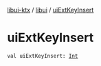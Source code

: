 [libui-ktx](../index.md) / [libui](index.md) / [uiExtKeyInsert](./ui-ext-key-insert.md)

# uiExtKeyInsert

`val uiExtKeyInsert: `[`Int`](https://kotlinlang.org/api/latest/jvm/stdlib/kotlin/-int/index.html)